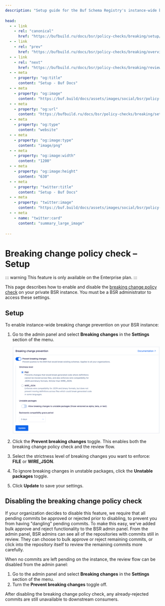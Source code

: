 ```yaml
---
description: "Setup guide for the Buf Schema Registry's instance-wide breaking change policy check"

head:
  - - link
    - rel: "canonical"
      href: "https://bufbuild.ru/docs/bsr/policy-checks/breaking/setup/"
  - - link
    - rel: "prev"
      href: "https://bufbuild.ru/docs/bsr/policy-checks/breaking/overview/"
  - - link
    - rel: "next"
      href: "https://bufbuild.ru/docs/bsr/policy-checks/breaking/review-commits/"
  - - meta
    - property: "og:title"
      content: "Setup - Buf Docs"
  - - meta
    - property: "og:image"
      content: "https://buf.build/docs/assets/images/social/bsr/policy-checks/breaking/setup.png"
  - - meta
    - property: "og:url"
      content: "https://bufbuild.ru/docs/bsr/policy-checks/breaking/setup/"
  - - meta
    - property: "og:type"
      content: "website"
  - - meta
    - property: "og:image:type"
      content: "image/png"
  - - meta
    - property: "og:image:width"
      content: "1200"
  - - meta
    - property: "og:image:height"
      content: "630"
  - - meta
    - property: "twitter:title"
      content: "Setup - Buf Docs"
  - - meta
    - property: "twitter:image"
      content: "https://buf.build/docs/assets/images/social/bsr/policy-checks/breaking/setup.png"
  - - meta
    - name: "twitter:card"
      content: "summary_large_image"

---
```


# Breaking change policy check – Setup

::: warning
This feature is only available on the Enterprise plan.
:::

This page describes how to enable and disable the [breaking change policy check](../overview/) on your private BSR instance. You must be a BSR administrator to access these settings.

## Setup

To enable instance-wide breaking change prevention on your BSR instance:

1.  Go to the admin panel and select **Breaking changes** in the **Settings** section of the menu.

    ![Screen shot of admin panel](../../../../images/bsr/policy-checks/breaking-changes-panel.png)

2.  Click the **Prevent breaking changes** toggle. This enables both the breaking change policy check and the review flow.
3.  Select the strictness level of breaking changes you want to enforce: **FILE** or **WIRE_JSON**.
4.  To ignore breaking changes in unstable packages, click the **Unstable packages** toggle.
5.  Click **Update** to save your settings.

## Disabling the breaking change policy check

If your organization decides to disable this feature, we require that all pending commits be approved or rejected prior to disabling, to prevent you from having "dangling" pending commits. To make this easy, we've added bulk approve and reject functionality to the BSR admin panel. From the admin panel, BSR admins can see all of the repositories with commits still in review. They can choose to bulk approve or reject remaining commits, or click into the repository itself to review the remaining commits more carefully.

When no commits are left pending on the instance, the review flow can be disabled from the admin panel:

1.  Go to the admin panel and select **Breaking changes** in the **Settings** section of the menu.
2.  Turn the **Prevent breaking changes** toggle off.

After disabling the breaking change policy check, any already-rejected commits are still unavailable to downstream consumers.
